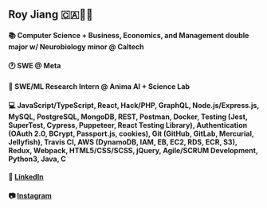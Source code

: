 

<!--
**rjiang12/rjiang12** is a ✨ _special_ ✨ repository because its `README.md` (this file) appears on your GitHub profile.

Here are some ideas to get you started:

- 🔭 I’m currently working on ...
- 🌱 I’m currently learning ...
- 👯 I’m looking to collaborate on ...
- 🤔 I’m looking for help with ...
- 💬 Ask me about ...
- 📫 How to reach me: ...
- 😄 Pronouns: ...
- ⚡ Fun fact: ...
-->
## Roy Jiang :canada::man_technologist:
#### :books: Computer Science + Business, Economics, and Management double major w/ Neurobiology minor @ Caltech
#### :clock1: SWE @ Meta
#### :microscope: SWE/ML Research Intern @ Anima AI + Science Lab
#### :computer: JavaScript/TypeScript, React, Hack/PHP, GraphQL, Node.js/Express.js, MySQL, PostgreSQL, MongoDB, REST, Postman, Docker, Testing (Jest, SuperTest, Cypress, Puppeteer, React Testing Library), Authentication (OAuth 2.0, BCrypt, Passport.js, cookies), Git (GitHub, GitLab, Mercurial, Jellyfish), Travis CI, AWS (DynamoDB, IAM, EB, EC2, RDS, ECR, S3), Redux, Webpack, HTML5/CSS/SCSS, jQuery, Agile/SCRUM Development, Python3, Java, C


#### :handshake: [LinkedIn](https://www.linkedin.com/in/royjiang2025/)
#### :camera: [Instagram](https://www.instagram.com/rjiang_12/) 
